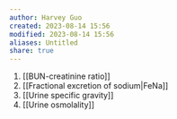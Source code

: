 ```yaml
---
author: Harvey Guo
created: 2023-08-14 15:56
modified: 2023-08-14 15:56
aliases: Untitled
share: true
---
```

1. [[BUN-creatinine ratio]]
2. [[Fractional excretion of sodium|FeNa]]
3. [[Urine specific gravity]]
4. [[Urine osmolality]]
